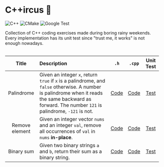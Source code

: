 # C++ircus 🎪

![C++](https://img.shields.io/badge/C%2B%2B-17-blue)
![CMake](https://img.shields.io/badge/CMake-3.25.1-blue)
![Google Test](https://img.shields.io/badge/Test-GoogleTest-blue)

Collection of C++ coding exercises made during boring rainy weekends.<br>
Every implementation has its unit test since "trust me, it works" is not enough nowadays.<br><br>


| Title | Description | `.h` | `.cpp` | Unit Test |
|:-----:|:------------|:----:|:------:|:---------:|
| Palindrome | Given an integer `x`, return `true` if `x` is a palindrome, and `false` otherwise. A number is palindrome when it reads the same backward as forward. The number `121` is palindrome, `-121` is not. | [Code](https://github.com/PaulinoMoskwa/Cpp-ircus/blob/master/include/Palindrome_int.h) | [Code](https://github.com/PaulinoMoskwa/Cpp-ircus/blob/master/src/Palindrome_int.cpp) | [Test](https://github.com/PaulinoMoskwa/Cpp-ircus/blob/master/test/TestPalindrome_int.cpp) |
| Remove element | Given an integer vector `nums` and an integer `val`, remove all occurrences of `val` in `nums` **in-place**. | [Code](https://github.com/PaulinoMoskwa/Cpp-ircus/blob/master/include/RemoveElement.h) | [Code](https://github.com/PaulinoMoskwa/Cpp-ircus/blob/master/src/RemoveElement.cpp) | [Test](https://github.com/PaulinoMoskwa/Cpp-ircus/blob/master/test/TestRemoveElement.cpp) |
| Binary sum | Given two binary strings `a` and `b`, return their sum as a binary string. | [Code](https://github.com/PaulinoMoskwa/Cpp-ircus/blob/master/include/BinarySum.h) | [Code](https://github.com/PaulinoMoskwa/Cpp-ircus/blob/master/src/BinarySum.cpp) | [Test](https://github.com/PaulinoMoskwa/Cpp-ircus/blob/master/test/TestBinarySum.cpp) |

